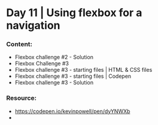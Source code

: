 # Day 11 | Using flexbox for a navigation

### Content:

- Flexbox challenge #2 - Solution
- Flexbox Challenge #3
- Flexbox challenge #3 - starting files | HTML & CSS files
- Flexbox challenge #3 - starting files | Codepen
- Flexbox challenge #3 - Solution

### Resource:

- https://codepen.io/kevinpowell/pen/dyYNWXb
- 
